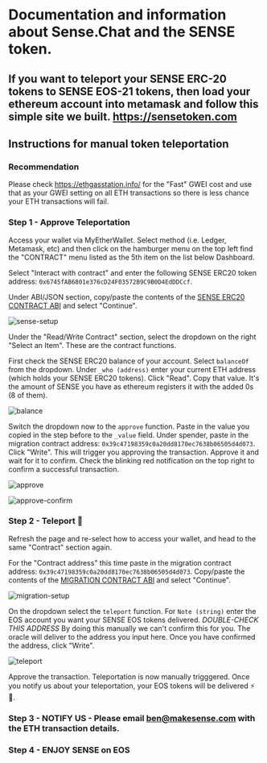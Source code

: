 # Documentation and information about Sense.Chat and the SENSE token.

## If you want to teleport your SENSE ERC-20 tokens to SENSE EOS-21 tokens, then load your ethereum account into metamask and follow this simple site we built. https://sensetoken.com

## Instructions for manual token teleportation

### Recommendation
Please check https://ethgasstation.info/ for the "Fast" GWEI cost and use that as your GWEI setting on all ETH transactions so there is less chance your ETH transactions will fail.

### Step 1 - Approve Teleportation
Access your wallet via MyEtherWallet. Select method (i.e. Ledger, Metamask, etc) and then click on the hamburger menu on the top left find the "CONTRACT" menu listed as the 5th item on the list below Dashboard.

Select "Interact with contract" and enter the following SENSE ERC20 token address: `0x6745fAB6801e376cD24F03572B9C9B0D4EdDDCcf`.

Under ABI/JSON section, copy/paste the contents of the [SENSE ERC20 CONTRACT ABI](senseToken.abi) and select "Continue".

![sense-setup](screenshots/sense-setup.png)

Under the "Read/Write Contract" section, select the dropdown on the right "Select an Item". These are the contract functions.

First check the SENSE ERC20 balance of your account. Select `balanceOf` from the dropdown. Under `_who (address)` enter your current ETH address (which holds your SENSE ERC20 tokens). Click "Read". Copy that value. It's the amount of SENSE you have as ethereum registers it with the added 0s (8 of them).

![balance](screenshots/balance.png)

Switch the dropdown now to the `approve` function. Paste in the value you copied in the step before to the `_value` field. Under spender, paste in the migration contract address: `0x39c47198359c0a20dd8170ec7638b06505d4d073`. Click "Write". This will trigger you approving the transaction. Approve it and wait for it to confirm. Check the blinking red notification on the top right to confirm a successful transaction.

![approve](screenshots/approve.png)

![approve-confirm](screenshots/approve-confirm.png)

### Step 2 - Teleport 🚀
Refresh the page and re-select how to access your wallet, and head to the same "Contract" section again.

For the "Contract address" this time paste in the migration contract address: `0x39c47198359c0a20dd8170ec7638b06505d4d073`. Copy/paste the contents of the [MIGRATION CONTRACT ABI](migration.abi) and select "Continue".

![migration-setup](screenshots/migration-setup.png)

On the dropdown select the `teleport` function. For `Note (string)` enter the EOS account you want your SENSE EOS tokens delivered. *DOUBLE-CHECK THIS ADDRESS* By doing this manually we can't confirm this for you. The oracle will deliver to the address you input here. Once you have confirmed the address, click "Write".

![teleport](screenshots/teleport.png)

Approve the transaction. Teleportation is now manually trigggered. Once you notify us about your teleportation, your EOS tokens will be delivered ⚡ 🚀.

### Step 3 - NOTIFY US - Please email ben@makesense.com with the ETH transaction details. 

### Step 4 - ENJOY SENSE on EOS
